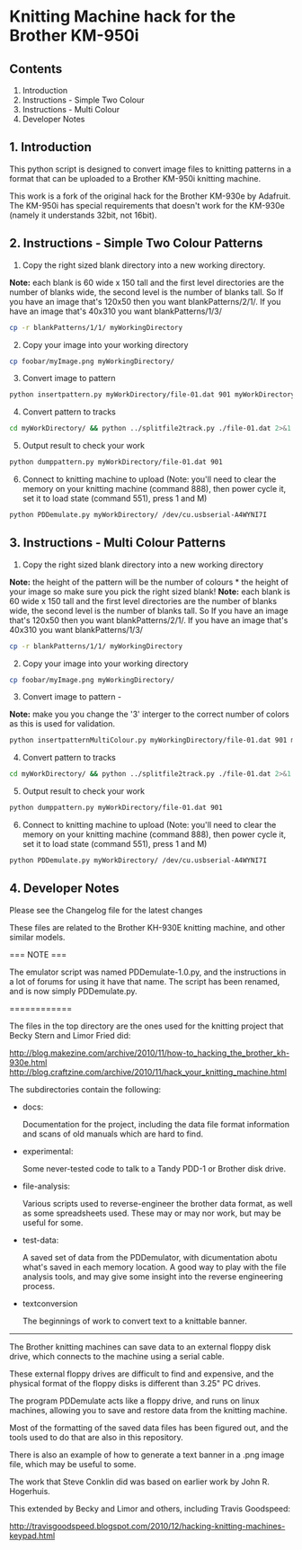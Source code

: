 # Knitting Machine hack for the Brother KM-950i

## Contents

1. Introduction
2. Instructions - Simple Two Colour
3. Instructions - Multi Colour
4. Developer Notes



## 1. Introduction

This python script is designed to convert image files to knitting patterns in a format that can be uploaded to a Brother KM-950i knitting machine.

This work is a fork of the original hack for the Brother KM-930e by Adafruit. The KM-950i has special requirements that doesn't work for the KM-930e (namely it understands 32bit, not 16bit).



## 2. Instructions - Simple Two Colour Patterns

1. Copy the right sized blank directory into a new working directory.

**Note:** each blank is 60 wide x 150 tall and the first level directories are the number of blanks wide, the second level is the number of blanks tall. So If you have an image that's 120x50 then you want blankPatterns/2/1/. If you have an image that's 40x310 you want blankPatterns/1/3/

```bash
cp -r blankPatterns/1/1/ myWorkingDirectory
```

2. Copy your image into your working directory
```bash
cp foobar/myImage.png myWorkingDirectory/
```

3. Convert image to pattern
```bash
python insertpattern.py myWorkDirectory/file-01.dat 901 myWorkDirectory/myImage.png myWorkDirectory/file-01.dat
```

4. Convert pattern to tracks
```bash
cd myWorkDirectory/ && python ../splitfile2track.py ./file-01.dat 2>&1 && cd ../
```

5. Output result to check your work
```bash
python dumppattern.py myWorkDirectory/file-01.dat 901
```

6. Connect to knitting machine to upload (Note: you'll need to clear the memory on your knitting machine (command 888), then power cycle it, set it to load state (command 551), press 1 and M)
```bash
python PDDemulate.py myWorkDirectory/ /dev/cu.usbserial-A4WYNI7I
```



## 3. Instructions - Multi Colour Patterns

1. Copy the right sized blank directory into a new working directory

**Note:** the height of the pattern will be the number of colours * the height of your image so make sure you pick the right sized blank!
**Note:** each blank is 60 wide x 150 tall and the first level directories are the number of blanks wide, the second level is the number of blanks tall. So If you have an image that's 120x50 then you want blankPatterns/2/1/. If you have an image that's 40x310 you want blankPatterns/1/3/

```bash
cp -r blankPatterns/1/1/ myWorkingDirectory
```

2. Copy your image into your working directory
```bash
cp foobar/myImage.png myWorkingDirectory/
```

3. Convert image to pattern - 

**Note:** make you you change the '3' interger to the correct number of colors as this is used for validation.

```bash
python insertpatternMultiColour.py myWorkingDirectory/file-01.dat 901 myWorkingDirectory/myImage.png 3 myWorkingDirectory/file-01.dat 
```

4. Convert pattern to tracks
```bash
cd myWorkDirectory/ && python ../splitfile2track.py ./file-01.dat 2>&1 && cd ../
```

5. Output result to check your work
```bash
python dumppattern.py myWorkDirectory/file-01.dat 901
```

6. Connect to knitting machine to upload (Note: you'll need to clear the memory on your knitting machine (command 888), then power cycle it, set it to load state (command 551), press 1 and M)
```bash
python PDDemulate.py myWorkDirectory/ /dev/cu.usbserial-A4WYNI7I
```


## 4. Developer Notes

Please see the Changelog file for the latest changes

These files are related to the Brother KH-930E knitting machine, and other similar models.

=== NOTE ===

The emulator script was named PDDemulate-1.0.py, and the instructions in a lot of forums for using it have that name.
The script has been renamed, and is now simply PDDemulate.py.

============

The files in the top directory are the ones used for the knitting project that Becky Stern and Limor Fried did:

http://blog.makezine.com/archive/2010/11/how-to_hacking_the_brother_kh-930e.html
http://blog.craftzine.com/archive/2010/11/hack_your_knitting_machine.html

The subdirectories contain the following:

* docs:

  Documentation for the project, including the data file format information and
  scans of old manuals which are hard to find.

* experimental:

  Some never-tested code to talk to a Tandy PDD-1 or Brother disk drive.

* file-analysis:

  Various scripts used to reverse-engineer the brother data format, as well as some spreadsheets used.
  These may or may nor work, but may be useful for some.

* test-data:

  A saved set of data from the PDDemulator, with dicumentation abotu what's saved in each memory location.
  A good way to play with the file analysis tools, and may give some insight into the reverse engineering
  process.

* textconversion

  The beginnings of work to convert text to a knittable banner.

--------------------------

The Brother knitting machines can save data to an external floppy disk drive, which connects to the machine using a serial cable.

These external floppy drives are difficult to find and expensive, and the physical format of the floppy disks is different than 3.25" PC drives.

The program PDDemulate acts like a floppy drive, and runs on linux machines, allowing you to save and restore data from the knitting machine.

Most of the formatting of the saved data files has been figured out, and the tools used to do that are also in this repository.

There is also an example of how to generate a text banner in a .png image file, 
which may be useful to some.

The work that Steve Conklin did was based on earlier work by John R. Hogerhuis.

This extended by Becky and Limor and others, including Travis Goodspeed:

http://travisgoodspeed.blogspot.com/2010/12/hacking-knitting-machines-keypad.html
